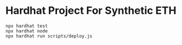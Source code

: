 # Hardhat Project For Synthetic ETH

```shell
npx hardhat test
npx hardhat node
npx hardhat run scripts/deploy.js
```
